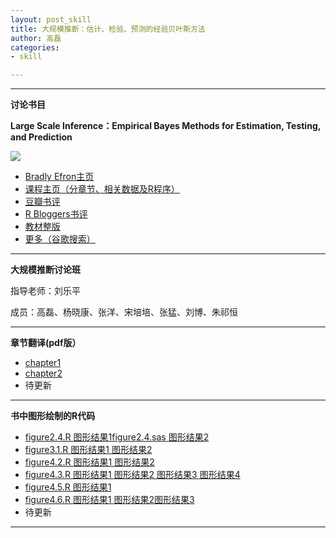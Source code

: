 ```yaml
---
layout: post_skill  
title: 大规模推断：估计、检验、预测的经验贝叶斯方法
author: 高磊
categories:
- skill

---
```


----------
**讨论书目**

**Large Scale Inference：Empirical Bayes Methods for Estimation, Testing, and Prediction**

![](https://bayes-stat.github.com/images/book2.png)

- [Bradly Efron主页](http://statweb.stanford.edu/~ckirby/brad/)
- [课程主页（分章节、相关数据及R程序）](http://statweb.stanford.edu/~omkar/329/)
- [豆瓣书评](http://book.douban.com/subject/6718508/)
- [R Bloggers书评](http://www.r-bloggers.com/large-scale-inference/)
- [教材整版](http://statweb.stanford.edu/~ckirby/brad/papers/2010LSIexcerpt.pdf)
- [更多（谷歌搜索）](https://www.google.com.hk/search?q=Large+Scale+Inference%EF%BC%9AEmpirical+Bayes+Methods+for+Estimation%2C+Testing%2C+and+Prediction&oq=Large+Scale+Inference%EF%BC%9AEmpirical+Bayes+Methods+for+Estimation%2C+Testing%2C+and+Prediction&aqs=chrome..69i57.598j0j1&sourceid=chrome&espvd=210&es_sm=93&ie=UTF-8)


----------
**大规模推断讨论班**

指导老师：刘乐平

成员：高磊、杨晓康、张洋、宋培培、张猛、刘博、朱祁恒


----------
**章节翻译(pdf版）**

- [chapter1](https://bayes-stat.github.com/download/chapte1.pdf)
- [chapter2](https://bayes-stat.github.com/download/第二章.pdf)
- 待更新

----------
**书中图形绘制的R代码**

- [figure2.4.R ](http://bayes-stat.github.io/code/largescale/figure2.4.R )[图形结果1](http://bayes-stat.github.io/images/largescale/figure2.4.png )[figure2.4.sas ](http://bayes-stat.github.io/code/largescale/figure2.4.sas )[图形结果2](http://bayes-stat.github.io/images/largescale/figure2.4b.png )
- [figure3.1.R ](http://bayes-stat.github.io/code/largescale/figure3.1.R )[图形结果1 ](http://bayes-stat.github.io/images/largescale/figure3.1a.png)[图形结果2 ](http://bayes-stat.github.io/images/largescale/figure3.1b.png)
- [figure4.2.R ](http://bayes-stat.github.io/code/largescale/figure4.2.R )[图形结果1 ](http://bayes-stat.github.io/images/largescale/figure4.2a.png)[图形结果2 ](http://bayes-stat.github.io/images/largescale/figure4.2b.png)
- [figure4.3.R ](http://bayes-stat.github.io/code/largescale/figure4.3.R )[图形结果1 ](http://bayes-stat.github.io/images/largescale/figure4.3a.png)[图形结果2 ](http://bayes-stat.github.io/images/largescale/figure4.3b.png)[图形结果3 ](http://bayes-stat.github.io/images/largescale/figure4.3c.png)[图形结果4 ](http://bayes-stat.github.io/images/largescale/figure4.3d.png)
- [figure4.5.R ](http://bayes-stat.github.io/code/largescale/figure4.5.R )[图形结果1 ](http://bayes-stat.github.io/images/largescale/figure4.5.png)
- [figure4.6.R ](http://bayes-stat.github.io/code/largescale/figure4.6.R )[图形结果1 ](http://bayes-stat.github.io/images/largescale/figure4.6a.png)[图形结果2](http://bayes-stat.github.io/images/largescale/figure4.6b.png)[图形结果3](http://bayes-stat.github.io/images/largescale/figure4.6c.png)
- 待更新

----------





